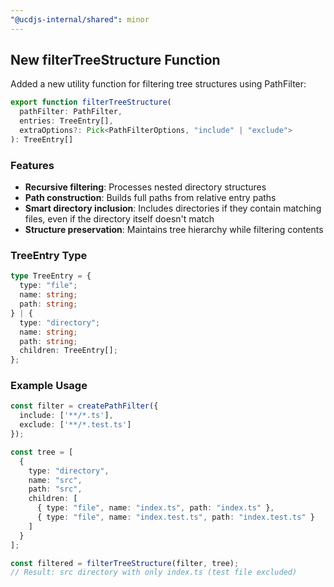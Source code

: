 ```yaml
---
"@ucdjs-internal/shared": minor
---
```


## New filterTreeStructure Function

Added a new utility function for filtering tree structures using PathFilter:

```ts
export function filterTreeStructure(
  pathFilter: PathFilter,
  entries: TreeEntry[],
  extraOptions?: Pick<PathFilterOptions, "include" | "exclude">
): TreeEntry[]
```

### Features
- **Recursive filtering**: Processes nested directory structures
- **Path construction**: Builds full paths from relative entry paths
- **Smart directory inclusion**: Includes directories if they contain matching files, even if the directory itself doesn't match
- **Structure preservation**: Maintains tree hierarchy while filtering contents

### TreeEntry Type
```ts
type TreeEntry = {
  type: "file";
  name: string;
  path: string;
} | {
  type: "directory";
  name: string;
  path: string;
  children: TreeEntry[];
};
```

### Example Usage
```ts
const filter = createPathFilter({
  include: ['**/*.ts'],
  exclude: ['**/*.test.ts']
});

const tree = [
  {
    type: "directory",
    name: "src",
    path: "src",
    children: [
      { type: "file", name: "index.ts", path: "index.ts" },
      { type: "file", name: "index.test.ts", path: "index.test.ts" }
    ]
  }
];

const filtered = filterTreeStructure(filter, tree);
// Result: src directory with only index.ts (test file excluded)
```
